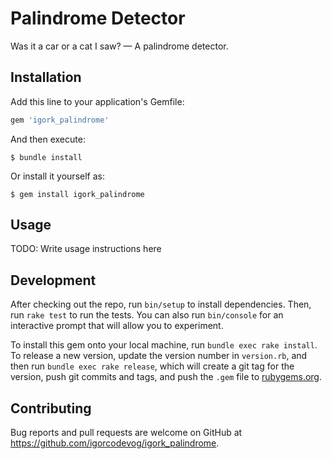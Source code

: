 # Palindrome Detector

Was it a car or a cat I saw? — A palindrome detector.

## Installation

Add this line to your application's Gemfile:

```ruby
gem 'igork_palindrome'
```

And then execute:

    $ bundle install

Or install it yourself as:

    $ gem install igork_palindrome

## Usage

TODO: Write usage instructions here

## Development

After checking out the repo, run `bin/setup` to install dependencies. Then, run `rake test` to run the tests. You can also run `bin/console` for an interactive prompt that will allow you to experiment.

To install this gem onto your local machine, run `bundle exec rake install`. To release a new version, update the version number in `version.rb`, and then run `bundle exec rake release`, which will create a git tag for the version, push git commits and tags, and push the `.gem` file to [rubygems.org](https://rubygems.org).

## Contributing

Bug reports and pull requests are welcome on GitHub at https://github.com/igorcodevog/igork_palindrome.
